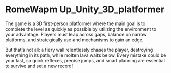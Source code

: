 # RomeWapm Up_Unity_3D_platformer
The game is a 3D first-person platformer where the main goal is to complete the level as quickly as possible by utilizing the environment to your advantage. Players must leap across gaps, balance on narrow platforms, and strategically use and mechanisms to gain an edge.

But that’s not all: a fiery wall relentlessly chases the player, destroying everything in its path, while molten lava waits below. Every mistake could be your last, so quick reflexes, precise jumps, and smart planning are essential to survive and set a new record!
 
